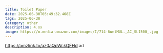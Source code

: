 ```yaml
---
title: Toilet Paper
date: 2025-06-30T05:49:32.468Z
tags: 2025-06-30
Category: other
description: 4.xx
image: https://m.media-amazon.com/images/I/714-6uetMUL._AC_SL1500_.jpg
---
```

https://amzlink.to/az0aQpWckQFHd ad